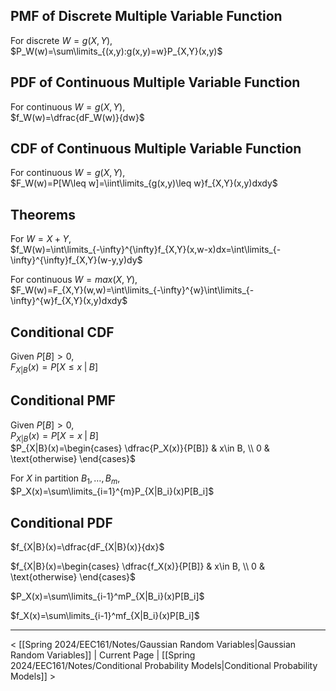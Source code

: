 ## PMF of Discrete Multiple Variable Function
For discrete $W=g(X,Y)$,  
$P_W(w)=\sum\limits_{(x,y):g(x,y)=w}P_{X,Y}(x,y)$
## PDF of Continuous Multiple Variable Function
For continuous $W=g(X,Y)$,  
$f_W(w)=\dfrac{dF_W(w)}{dw}$
## CDF of Continuous Multiple Variable Function
For continuous $W=g(X,Y)$,  
$F_W(w)=P[W\leq w]=\iint\limits_{g(x,y)\leq w}f_{X,Y}(x,y)dxdy$
## Theorems
For $W=X+Y$,  
$f_W(w)=\int\limits_{-\infty}^{\infty}f_{X,Y}(x,w-x)dx=\int\limits_{-\infty}^{\infty}f_{X,Y}(w-y,y)dy$

For continuous $W=max(X,Y)$,  
$F_W(w)=F_{X,Y}(w,w)=\int\limits_{-\infty}^{w}\int\limits_{-\infty}^{w}f_{X,Y}(x,y)dxdy$
## Conditional CDF
Given $P[B]>0$,  
$F_{X|B}(x)=P[X\leq x\;|\;B]$
## Conditional PMF
Given $P[B]>0$,  
$P_{X|B}(x)=P[X=x\;|\;B]$  
$P_{X|B}(x)=\begin{cases} \dfrac{P_X(x)}{P[B]} & x\in B, \\ 0 & \text{otherwise} \end{cases}$

For $X$ in partition $B_1,\dots,B_m$,  
$P_X(x)=\sum\limits_{i=1}^{m}P_{X|B_i}(x)P[B_i]$
## Conditional PDF
$f_{X|B}(x)=\dfrac{dF_{X|B}(x)}{dx}$

$f_{X|B}(x)=\begin{cases} \dfrac{f_X(x)}{P[B]} & x\in B, \\ 0 & \text{otherwise} \end{cases}$

$P_X(x)=\sum\limits_{i-1}^mP_{X|B_i}(x)P[B_i]$

$f_X(x)=\sum\limits_{i-1}^mf_{X|B_i}(x)P[B_i]$

___

< [[Spring 2024/EEC161/Notes/Gaussian Random Variables|Gaussian Random Variables]] | Current Page | [[Spring 2024/EEC161/Notes/Conditional Probability Models|Conditional Probability Models]] >